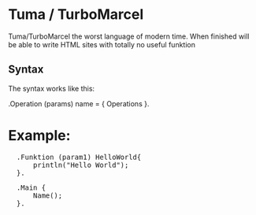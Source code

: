 # Tuma / TurboMarcel
Tuma/TurboMarcel the worst language of modern time.
When finished will be able to write HTML sites with totally no useful funktion

## Syntax
The syntax works like this:

.Operation (params) name = {
  Operations
}.

# Example:
<pre>
  .Funktion (param1) HelloWorld{  
      println("Hello World");  
  }.
</pre>
<pre>
  .Main {  
      Name();  
  }.
</pre>
